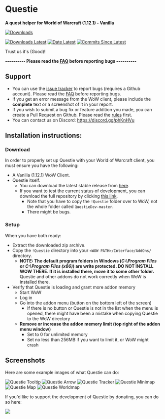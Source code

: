 # Questie

**A quest helper for World of Warcraft (1.12.1) - Vanilla**

[![Downloads](https://img.shields.io/github/downloads/AeroScripts/QuestieDev/total.svg)](https://github.com/AeroScripts/QuestieDev/releases/)

[![Downloads Latest](https://img.shields.io/github/downloads/AeroScripts/QuestieDev/v3.7.1/total.svg)](https://github.com/AeroScripts/QuestieDev/releases/latest)
[![Date Latest](https://img.shields.io/github/release-date/AeroScripts/QuestieDev.svg)](https://github.com/AeroScripts/QuestieDev/releases/latest)
[![Commits Since Latest](https://img.shields.io/github/commits-since/AeroScripts/QuestieDev/latest.svg)](https://github.com/AeroScripts/QuestieDev/commits/master)

 Trust us it's (Good)!

**---------- Please read the [FAQ](FAQ.md) before reporting bugs ----------**

## Support

- You can use the [issue tracker](https://github.com/AeroScripts/QuestieDev/issues) to report bugs (requires a Github account). Please read the [FAQ](FAQ.md) before reporting bugs.
- If you get an error message from the WoW client, please include the **complete** text or a screenshot of it in your report.
- If you wish to submit a bug fix or feature addition you made, you can create a Pull Request on Github. Please read the [rules](https://github.com/AeroScripts/QuestieDev/wiki/Pull-Request-Rules) first.
- You can contact us on Discord: https://discord.gg/phKnHVu

## Installation instructions:

### Download

In order to properly set up Questie with your World of Warcraft client, you must ensure you have the following:

* A Vanilla (1.12.1) WoW Client.
* Questie itself.
  * You can download the latest stable release from [here](https://github.com/AeroScripts/QuestieDev/releases/latest).
  * If you want to test the current status of development, you can download the full repository by clicking [this link](https://github.com/AeroScripts/QuestieDev/archive/master.zip).
    * Note that you have to copy the `!Questie` folder over to WoW, not the whole folder called `QuestieDev-master`.
    * There might be bugs.

### Setup

When you have both ready:

 - Extract the downloaded zip archive.
 - Copy the `!Questie` directory into your `<WOW PATH>/Interface/AddOns/` directory.
    * **NOTE: The default program folders in Windows (*C:\Program Files* or *C:\Program Files (x86)*) are write protected. DO NOT INSTALL WOW THERE. If it is installed there, move it to some other folder.** Questie and other addons do not work correctly when WoW is installed there.
 - Verify that Questie is loading and grant more addon memory
    - Start WoW
    - Log in
    - Go into the addon menu (button on the bottom left of the screen)
        - If there is no button or Questie is not in the list when the menu is opened, there might have been a mistake when copying Questie to the WoW directory
    - **Remove or increase the addon memory limit (top right of the addon menu window)**
        - Set to 0 for unlimited memory
        - Set no less than 256MB if you want to limit it, or WoW might crash

## Screenshots
Here are some example images of what Questie can do:

<img src="http://i.imgur.com/iYna778.png" alt="Questie Tooltip"/>

<img src="http://i.imgur.com/oRoWMvQ.jpg" alt="Questie Arrow"/>

<img src="http://i.imgur.com/NHiBRKd.jpg" alt="Questie Tracker"/>

<img src="http://i.imgur.com/I49Saph.png" alt="Questie Minimap"/>

<img src="http://i.imgur.com/tpjeodc.png" alt="Questie Map"/>

<img src="http://i.imgur.com/1fPc5qQ.jpg" alt="Questie Worldmap"/>



If you'd like to support the development of Questie by donating, you can do so here:


<a href='https://www.paypal.com/cgi-bin/webscr?cmd=_donations&business=aero1861%40gmail%2ecom&lc=CA&item_name=Questie%20Devs&currency_code=USD&bn=PP%2dDonationsBF%3abtn_donate_LG%2egif%3aNonHosted'><img src="https://www.paypalobjects.com/en_US/i/btn/btn_donate_LG.gif"/></a>
